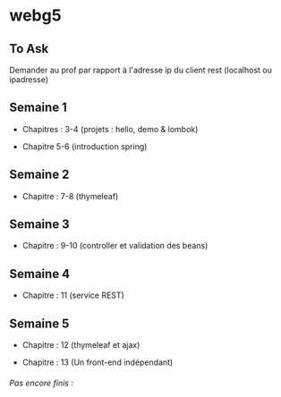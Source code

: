 # webg5

## To Ask
Demander au prof par rapport à l'adresse ip du client rest (localhost ou ipadresse)

## Semaine 1
- Chapitres : 3-4 (projets : hello, demo & lombok)

- Chapitre 5-6 (introduction spring)

## Semaine 2
- Chapitre : 7-8 (thymeleaf)

## Semaine 3
- Chapitre : 9-10 (controller et validation des beans)

## Semaine 4
- Chapitre : 11 (service REST)

## Semaine 5
- Chapitre : 12 (thymeleaf et ajax)

- Chapitre : 13 (Un front-end indépendant)
###### Pas encore finis : 
